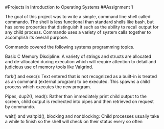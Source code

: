 #Projects in Introduction to Operating Systems
##Assignment 1 

The goal of this project was to write a simple, command line shell called commando. The shell is less functional than standard shells like bash, but has some properties that distinguish it such as the ability to recall output for any child process. Commando uses a variety of system calls together to accomplish its overall purpose.

Commando covered the following systems programming topics.

Basic C Memory Discipline: A variety of strings and structs are allocated and de-allocated during execution which will require attention to detail and judicious use of memory tools like Valgrind.

fork() and exec(): Text entered that is not recognized as a built-in is treated as an command (external program) to be executed. This spawns a child process which executes the new program.

Pipes, dup2(), read(): Rather than immediately print child output to the screen, child output is redirected into pipes and then retrieved on request by commando.

wait() and waitpid(), blocking and nonblocking: Child processes usually take a while to finish so the shell will check on their status every so often

